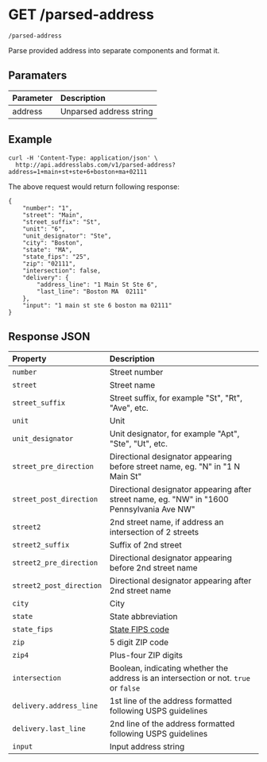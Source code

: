 # GET /parsed-address

    /parsed-address

Parse provided address into separate components and format it.


## Paramaters

Parameter | Description
:---------|:------------------------
address   | Unparsed address string


## Example

```shell
curl -H 'Content-Type: application/json' \
  http://api.addresslabs.com/v1/parsed-address?address=1+main+st+ste+6+boston+ma+02111
```
The above request would return following response:

    {
        "number": "1",
        "street": "Main",
        "street_suffix": "St",
        "unit": "6",
        "unit_designator": "Ste",
        "city": "Boston",
        "state": "MA",
        "state_fips": "25",
        "zip": "02111",
        "intersection": false,
        "delivery": {
            "address_line": "1 Main St Ste 6",
            "last_line": "Boston MA  02111"
        },
        "input": "1 main st ste 6 boston ma 02111"
    }


## Response JSON

Property                  | Description
:-------------------------|:--------------------------------------
`number`                  | Street number
`street`                  | Street name
`street_suffix`           | Street suffix, for example "St", "Rt", "Ave", etc.
`unit`                    | Unit
`unit_designator`         | Unit designator, for example "Apt", "Ste", "Ut", etc.
`street_pre_direction`    | Directional designator appearing before street name, eg. "N" in "1 N Main St"
`street_post_direction`   | Directional designator appearing after street name, eg. "NW" in "1600 Pennsylvania Ave NW"
`street2`                 | 2nd street name, if address an intersection of 2 streets
`street2_suffix`          | Suffix of 2nd street
`street2_pre_direction`   | Directional designator appearing before 2nd street name
`street2_post_direction`  | Directional designator appearing after 2nd street name
`city`                    | City
`state`                   | State abbreviation
`state_fips`              | [State FIPS code](http://en.wikipedia.org/wiki/Federal_Information_Processing_Standard_state_code)
`zip`                     | 5 digit ZIP code
`zip4`                    | Plus-four ZIP digits
`intersection`            | Boolean, indicating whether the address is an intersection or not. `true` or `false`
`delivery.address_line`   | 1st line of the address formatted following USPS guidelines
`delivery.last_line`      | 2nd line of the address formatted following USPS guidelines
`input`                   | Input address string
